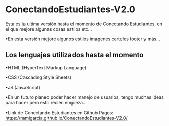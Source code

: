 # ConectandoEstudiantes-V2.0
Esta es la ultima versión hasta el momento de Conectando Estudiantes, en el que mejore algunas cosas estilos etc...

•En esta versión mejore algunos estilos imagenes carteles footer y más...
## Los lenguajes utilizados hasta el momento
•HTML (HyperText Markup Language)

•CSS (Cascading Style Sheets)

•JS (JavaScript)

•En un futuro planeo poder hacer manejo de usuarios, tengo muchas ideas para hacer pero esto recién empieza...


•Link de Conectando Estudiantes en Github Pages: https://ramigarcia.github.io/ConectandoEstudiantes-V2.0/
